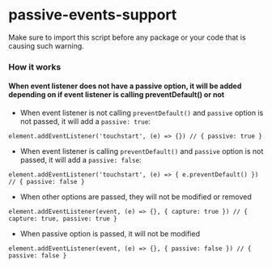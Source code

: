 # passive-events-support

Make sure to import this script before any package or your code that is causing such warning.

### How it works
#### When event listener does not have a passive option, it will be added depending on if event listener is calling preventDefault() or not

- When event listener is not calling `preventDefault()` and `passive` option is not passed, it will add a `passive: true`:
```
element.addEventListener('touchstart', (e) => {}) // { passive: true }
```

- When event listener is calling `preventDefault()` and `passive` option is not passed, it will add a `passive: false`:
```
element.addEventListener('touchstart', (e) => { e.preventDefault() }) // { passive: false }
```

- When other options are passed, they will not be modified or removed
```
element.addEventListener(event, (e) => {}, { capture: true }) // { capture: true, passive: true }
```

- When passive option is passed, it will not be modified
```
element.addEventListener(event, (e) => {}, { passive: false }) // { passive: false }
```